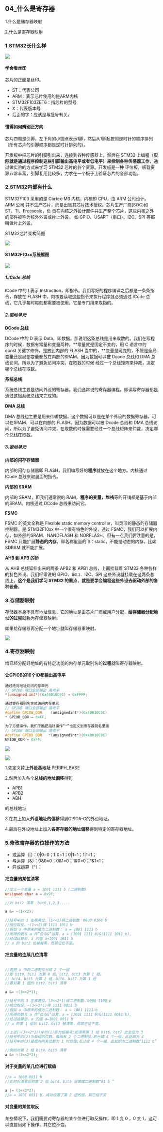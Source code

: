 ## 04_什么是寄存器

1.什么是储存器映射

2.什么是寄存器映射

### 1.STM32长什么样

![](pic/10.png)

#### 学会看丝印

芯片的正面是丝印。

- ST：代表公司
- ARM：表示芯片使用的是ARM内核
- STM32F103ZET6：指芯片的型号
- X：代表版本号
- 后面的字：应该是与批号有关。

#### 懂得如何辨别正方向

芯片四周是引脚，左下角的小圆点表示1脚，然后从1脚起按照逆时针的顺序排列（所有芯片的引脚顺序都是逆时针排列的）。

开发板中把芯片的引脚引出来，连接到各种传感器上，然后在 STM32 上编程（**实际就是通过程序控制这些引脚输出高电平或者低电平）来控制各种传感器工作**，通过做实验的方式来学习 STM32 芯片的各个资源。开发板是一种
评估板，板载资源非常丰富，引脚复用比较多，力求在一个板子上验证芯片的全部功能。



### 2.STM32内部有什么

STM32F103 采用的是 Cortex-M3 内核，内核即 CPU，由 ARM 公司设计。ARM 公司
并不生产芯片，而是出售其芯片技术授权。芯片生产厂商(SOC)如 ST、TI、Freescale，负
责在内核之外设计部件并生产整个芯片，这些内核之外的部件被称为核外外设或片上外设。
如 GPIO、USART（串口）、I2C、SPI 等都叫做片上外设。

STM32芯片架构简图

![](/pic/11.png)

#### STM32F10xx系统框图

![](/pic/12.png)

##### 1.ICode 总线

ICode 中的 I 表示 Instruction，即指令。我们写好的程序编译之后都是一条条指令，存放在 FLASH 中，内核要读取这些指令来执行程序就必须通过 ICode 总线，它几乎每时每刻都需要被使用，它是专门用来取指的。 

##### 2.驱动单元

**DCode 总线**

DCode 中的 D 表示 Data，即数据，那说明这条总线是用来取数的。我们在写程序的时候，数据有常量和变量两种，**常量就是固定不变的，用 C 语言中的 const 关键字修饰，是放到内部的 FLASH 当中的，**变量是可变的，不管是全局变量还是局部变量都放在内部的SRAM。因为数据可以被 Dcode 总线和 DMA 总线访问，所以为了避免访问冲突，在取数的时候 经过一个总线矩阵来仲裁，决定哪个总线在取数。 

**系统总线**

系统总线主要是访问外设的寄存器，我们通常说的寄存器编程，即读写寄存器都是通过这根系统总线来完成的。

**DMA 总线**

DMA 总线也主要是用来传输数据，这个数据可以是在某个外设的数据寄存器，可以在SRAM，可以在内部的 FLASH。因为数据可以被 Dcode 总线和 DMA 总线访问，所以为了避免访问冲突，在取数的时候需要经过一个总线矩阵来仲裁，决定哪个总线在取数。 

##### 3.被动单元

**内部的闪存存储器**

内部的闪存存储器即 FLASH，我们编写好的**程序**就放在这个地方。内核通过 ICode 总线来取里面的指令。 

**内部的 SRAM** 

内部的 SRAM，即我们通常说的 RAM，**程序的变量，堆栈**等的开销都是基于内部的SRAM。内核通过 DCode 总线来访问它。 

**FSMC**

FSMC 的英文全称是 Flexible static memory controller，叫灵活的静态的存储器控制器，是 STM32F10xx 中一个很有特色的外设，通过 FSMC，我们可以扩展内存，如外部的SRAM，NANDFLASH 和 NORFLASH。但有一点我们要注意的是，FSMC 只能扩展**静态的内存**，即名称里面的 S：static，不能是动态的内存，比如 SDRAM 就不能扩展。 

**AHB 到 APB 的桥**

从 AHB 总线延伸出来的两条 APB2 和 APB1 总线，上面挂载着 STM32 各种各样的特色外设。我们经常说的 GPIO、串口、I2C、SPI 这些外设就挂载在这两条总线上，**这个是我们学习 STM32 的重点**，**就是要学会编程这些外设去驱动外部的各种设备**。



### 3.存储器映射

存储器本身不具有地址信息，它的地址是由芯片厂商或用户分配，**给存储器分配地址的过程**就称为存储器映射。

如果给存储器再分配一个地址就叫存储器重映射。

![](/pic/13.png)

### 4.寄存器映射

给已经分配好地址的有特定功能的内存单元取别名的**过程**就叫寄存器映射。

#### **让GPIOB的16个IO都输出高电平**

```c++
通过绝对地址访问内存单元
// GPIOB 端口全部输出 高电平
*(unsigned int*)(0x40010C0C) = 0xFFFF;

通过寄存器别名方式访问内存单元
// GPIOB 端口全部输出 高电平
#define GPIOB_ODR    (unsignedint*)(0x40010C0C)
* GPIOB_ODR = 0xFF;

为了方便操作，我们干脆把指针操作“*”也定义到寄存器别名里面
// GPIOB 端口全部输出 高电平
#define GPIOB_ODR   *(unsignedint*)(0x40010C0C)
GPIOB_ODR = 0xFF;
```



![](/pic/14.png)





![](/pic/15.png)

1.先定义**片上外设基地址**  PERIPH_BASE

2.然后加入各个**总线的地址偏移**得到 

- APB1
- APB2
- ABH

的总线地址

3.在其上加入**外设地址的偏移**得到GPIOA-G的外设地址。

4.最后在外设地址上加入**各寄存器的地址偏移**得到特定的寄存器地址。 



### 5.修改寄存器的位操作的方法

- 或运算（|）：0|0=0；1|0=1；0|1=1；1|1=1；
- 与运算（&）：0&0=0；0&1=0；1&0=0；1&1=1；
- 异或运算（^）：

#### 把变量的某位清零

```c
//定义一个变量 a = 1001 1111 b (二进制数)
unsigned char a = 0x9f;

//对 bit2 清零  bit0,1,2,3.....

a &= ~(1<<2);

//括号中的 1 左移两位，(1<<2)得二进制数：0000 0100 b
//按位取反，~(1<<2)得 1111 1011 b
//假如 a 中原来的值为二进制数： a = 1001 1111 b
//所得的数与 a 作”位与&”运算，a = (1001 1111 b)&(1111 1011 b),
//经过运算后，a 的值 a=1001 1011 b
// a 的 bit2 位被被零，而其它位不变。
```

#### 把变量的连续几位清零

```c

//若把 a 中的二进制位分成 2 个一组
//即 bit0、bit1 为第 0 组，bit2、bit3 为第 1 组，
// bit4、bit5 为第 2 组，bit6、bit7 为第 3 组
//要对第 1 组的 bit2、bit3 清零

a &= ~(3<<2*1);

//括号中的 3 左移两位，(3<<2*1)得二进制数：0000 1100 b
//按位取反，~(3<<2*1)得 1111 0011 b
//假如 a 中原来的值为二进制数： a = 1001 1111 b
//所得的数与 a 作”位与&”运算，a = (1001 1111 b)&(1111 0011 b),
//经过运算后，a 的值 a=1001 0011 b
// a 的第 1 组的 bit2、bit3 被清零，而其它位不变。

//上述(~(3<<2*1))中的(1)即为组编号;如清零第 3 组 bit6、bit7 此处应为 3
//括号中的(2)为每组的位数，每组有 2 个二进制位;若分成 4 个一组，此处即为 4
//括号中的(3)是组内所有位都为 1 时的值;若分成 4 个一组，此处即为二进制数“1111 b”

//例如对第 2 组 bit4、bit5 清零
a &= ~(3<<2*2);
```

#### 对于变量的某几位进行赋值

```c
//a = 1000 0011 b
//此时对清零后的第 2 组 bit4、bit5 设置成二进制数“01 b ”

a |= (1<<2*2);
//a = 1001 0011 b，成功设置了第 2 组的值，其它组不变
```

#### 对变量的某位取反

某些情况下，我们需要对寄存器的某个位进行取反操作，即 1 变 0 ，0 变 1，这可以直接用如下操作，其它位不变。

```c

```

